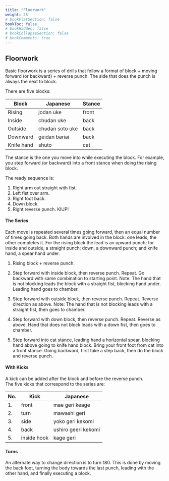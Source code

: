 ```yaml
---
title: "Floorwork"
weight: 25
# bookFlatSection: false
bookToc: false
# bookHidden: false
# bookCollapseSection: false
# bookComments: true
---
```

## Floorwork
Basic floorwork is a series of drills that follow a format of 
block + moving forward (or backward) + reverse punch.  The 
side that does the punch is always the next to block.

There are five blocks:

|Block        |Japanese           |Stance       |
|-------------|-------------------|-------------|
|Rising      |jodan uke           |front        |
|Inside      |chudan uke          |back         |
|Outside     |chudan soto uke     |back         |
|Downward    |geidan bariai       |back         |
|Knife hand  |shuto               |cat          |

The stance is the one you move into while executing the block.  For
example, you step forward (or backward) into a front stance
when doing the rising block.  

The ready sequence is:

1. Right arm out straight with fist.
2. Left fist over arm.
3. Right foot back.
4. Down block.
5. Right reverse punch. KIUP!

#### The Series
Each move is repeated several times going forward, then 
an equal number of times going back.  Both hands are 
involved in the block: one leads, the other completes it.
For the rising block the lead is an upward punch; for inside and outside, 
a straight punch; down, a downward punch; and knife hand, a spear
hand under. 

1. Rising block + reverse punch.
   
2. Step forward with inside block, then reverse punch. Repeat.
   Go backward with same combination to starting point.
   Note: The hand that is not blocking leads the block
   with a straight fist, blocking hand under. Leading hand
   goes to chamber.
   
3. Step forward with outside block, then reverse punch. Repeat.
   Reverse direction as above.
   Note: The hand that is not blocking leads with a 
   straight fist, then goes to chamber. 

4. Step forward with down block, then reverse punch. Repeat.
   Reverse as above.  Hand that does not block leads
   with a down fist, then goes to chamber.
   
5. Step forward into cat stance, leading hand a horizontal
   spear, blocking hand above going to knife hand block. Bring
   your front foot from cat into a front stance.
   Going backward, first take a step back, then do the block 
   and reverse punch. 

#### With Kicks
A kick can be added after the block and before the reverse punch.  
The five kicks that correspond to the series are:

|No.  |Kick          |Japanese         |
|-----|--------------|-----------------|
|1.   | front        |mae geri keage   |
|2.   | turn         |mawashi geri     |
|3.   | side         |yoko geri kekomi |
|4.   | back         |ushiro geeri kekomi|
|5.   | inside hook  |kage geri        |

#### Turns
An alternate way to change direction is to turn 180.
This is done by moving the back foot, turning the body
towards the last punch, leading with the other hand,
and finally executing a block. 
